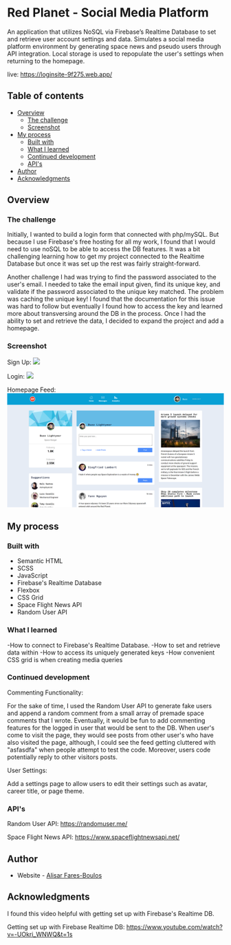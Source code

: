 # Red Planet - Social Media Platform

An application that utilizes NoSQL via Firebase’s Realtime Database to set and retrieve user account settings and data. Simulates a social media platform environment by generating space news and pseudo users through API integration. Local storage is used to repopulate the user's settings when returning to the homepage.

live: https://loginsite-9f275.web.app/

## Table of contents

- [Overview](#overview)
  - [The challenge](#the-challenge)
  - [Screenshot](#screenshot)
- [My process](#my-process)
  - [Built with](#built-with)
  - [What I learned](#what-i-learned)
  - [Continued development](#continued-development)
  - [API's](#useful-resources)
- [Author](#author)
- [Acknowledgments](#acknowledgments)

## Overview

### The challenge

Initially, I wanted to build a login form that connected with php/mySQL. But because I use Firebase's free hosting for all my work, I found that I would need to use noSQL to be able to access the DB features. It was a bit challenging learning how to get my project connected to the Realtime Database but once it was set up the rest was fairly straight-forward. 

Another challenge I had was trying to find the password associated to the user's email. I needed to take the email input given, find its unique key, and validate if the password associated to the unique key matched. The problem was caching the unique key! I found that the documentation for this issue was hard to follow but eventually I found how to access the key and learned more about transversing around the DB in the process. Once I had the ability to set and retrieve the data, I decided to expand the project and add a homepage. 

### Screenshot

Sign Up:
![](./images/screenshots/createUser.png)

Login:
![](./images/screenshots/login.png)

Homepage Feed:
![](./images/screenshots/home.png)

## My process

### Built with

- Semantic HTML
- SCSS
- JavaScript
- Firebase's Realtime Database
- Flexbox
- CSS Grid
- Space Flight News API
- Random User API

### What I learned

-How to connect to Firebase's Realtime Database.
-How to set and retrieve data within
-How to access its uniquely generated keys
-How convenient CSS grid is when creating media queries

### Continued development

Commenting Functionality:

For the sake of time, I used the Random User API to generate fake users and append a random comment from a small array of premade space comments that I wrote. Eventually, it would be fun to add commenting features for the logged in user that would be sent to the DB. When user's come to visit the page, they would see posts from other user's who have also visited the page, although, I could see the feed getting cluttered with "asfasdfa" when people attempt to test the code. Moreover, users code potentially reply to other visitors posts.

User Settings:

Add a settings page to allow users to edit their settings such as avatar, career title, or page theme. 

### API's

Random User API:
https://randomuser.me/

Space Flight News API:
https://www.spaceflightnewsapi.net/

## Author

- Website - [Alisar Fares-Boulos](https://www.alisarfaresboulos.com)

## Acknowledgments

I found this video helpful with getting set up with Firebase's Realtime DB.

Getting set up with Firebase Realtime DB:
https://www.youtube.com/watch?v=-UOkri_WNWQ&t=1s
